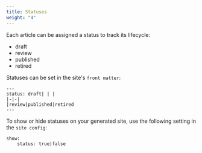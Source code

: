 ```yaml
---
title: Statuses
weight: "4"
---
```


Each article can be assigned a status to track its lifecycle:

- draft
- review
- published
- retired

Statuses can be set in the site's `front matter`:
```
---
status: draft| | |
|-|-|
|review|published|retired
---
```

To show or hide statuses on your generated site, use the following setting in the `site config`:

```
show:
    status: true|false
```
